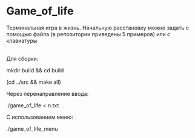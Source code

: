 # Game_of_life

Терминальная игра в жизнь. Начальную расстановку можно задать с помощью файла (в репозитории приведены 5 примеров) или с клавиатуры <br><br>


Для сборки:

mkdir build && cd build

(cd ../src && make all)

Через перенаправление ввода:

./game_of_life < n.txt

С использованием меню:

./game_of_life_menu
